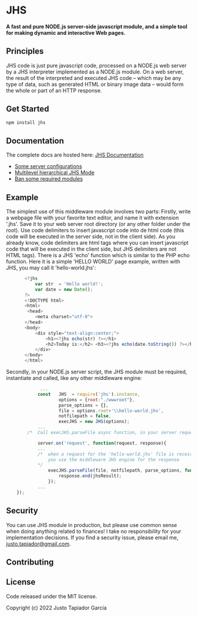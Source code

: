 # JHS

**A fast and pure NODE.js server-side javascript module,  and a simple tool for making dynamic 
and interactive Web pages.**

## Principles

JHS code is just pure javascript code, processed on a NODE.js web server by a JHS interpreter 
implemented as a NODE.js module. On a web server, the result of the interpreted and executed 
JHS code – which may be any type of data, such as generated HTML or binary image data – would 
form the whole or part of an HTTP response.

## Get Started

```sh
npm install jhs
```

## Documentation
The complete docs are hosted here: [JHS Documentation](docs/) 

* [Some server configurations](docs/server-configurations.md)
* [Multilevel hierarchical JHS Mode](docs/multilevel-hierarchy.md)
* [Ban some required modules](docs/banned-require.md)


## Example

The simplest use of this middleware module involves two parts:
Firstly, write a webpage file with your favorite text editor, and name it with extension '.jhs'. 
Save it to your web server root directory (or any other folder under the root). Use code 
delimiters <?jhs and ?> to insert javascript code into de html code (this code will be 
executed in the server side, not in the client side). As you already know, code 
delimiters <script> </script> are html tags where you can insert javascript code that 
will be executed in the client side, but JHS delimiters are not HTML tags). There is a JHS 
'echo' function which is similar to the PHP echo function. Here it is a simple 'HELLO WORLD'
page example, written with JHS, you may call it 'hello-world.jhs':

 ```javascript
        <?jhs 
            var str  = 'Hello world!';
            var date = new Date();
        ?>
        <!DOCTYPE html> 
        <html>
         <head>
            <meta charset="utf-8">
        </head>
        <body>
            <div style="text-align:center;">
                <h1><?jhs echo(str) ?></h1>
                <h2>Today is:</h2> <h3><?jhs echo(date.toString()) ?></h3>
            </div>
        </body>
        </html>
```
Secondly, in your NODE.js server script, the JHS module must be required, instantiate 
and called, like any other middleware engine:

```javascript
             ...
            const   JHS  = require('jhs').instance,
                    options = {root:"./wwwroot"},
                    parse_options = {},
                    file = options.root+'\\hello-world.jhs',
                    notfilepath = false,
                    execJHS = new JHS(options);
            ...
        /*  Call execJHS.parseFile async function, in your server request event listener */

            server.on('request', function(request, response){
            ...
            /*  when a request for the 'hello-world.jhs' file is received, 
                you use the middleware JHS engine for the response 
            */
                execJHS.parseFile(file, notfilepath, parse_options, function(jhsResult, err){  
                    response.end(jhsResult);
                }); 
            ...
    });
```
## Security

You can use JHS module in production,  but please use common sense when doing anything related to finances! I take no responsibility for your implementation decisions.
If you find a security issue, please email me,  justo.tapiador@gmail.com.

## Contributing

## License
Code released under the MIT license.

Copyright (c) 2022 Justo Tapiador García
